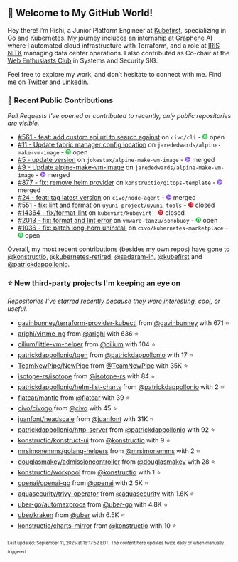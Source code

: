 <!-- DO NOT EDIT THIS FILE DIRECTLY! This file was automatically generated from the tool in this repo. -->

## 🌟 Welcome to My GitHub World!

Hey there! I’m Rishi, a Junior Platform Engineer at [Kubefirst](https://kubefirst.io/), specializing in Go and Kubernetes. My journey includes an internship at [Graphene AI](https://grapheneai.com/) where I automated cloud infrastructure with Terraform, and a role at [IRIS NITK](https://iris.nitk.ac.in/hrms/) managing data center operations. I also contributed as Co-chair at the [Web Enthusiasts Club](https://webclub.nitk.ac.in/) in Systems and Security SIG.

Feel free to explore my work, and don’t hesitate to connect with me. Find me on [Twitter](https://x.com/RishixMonk) and [LinkedIn](https://www.linkedin.com/in/mrrishi373/).
### 🚀 Recent Public Contributions

*Pull Requests I've opened or contributed to recently, only public repositories are visible.*


* [#561 - feat: add custom api url to search against](https://github.com/civo/cli/pull/561) on `civo/cli` - <img src="images/github-open.png" width="12px" height="12px"> open
* [#11 - Update fabric manager config location](https://github.com/jarededwards/alpine-make-vm-image/pull/11) on `jarededwards/alpine-make-vm-image` - <img src="images/github-open.png" width="12px" height="12px"> open
* [#5 - update version](https://github.com/jokestax/alpine-make-vm-image/pull/5) on `jokestax/alpine-make-vm-image` - <img src="images/github-merged.png" width="12px" height="12px"> merged
* [#9 - Update alpine-make-vm-image](https://github.com/jarededwards/alpine-make-vm-image/pull/9) on `jarededwards/alpine-make-vm-image` - <img src="images/github-merged.png" width="12px" height="12px"> merged
* [#877 - fix: remove helm provider](https://github.com/konstructio/gitops-template/pull/877) on `konstructio/gitops-template` - <img src="images/github-merged.png" width="12px" height="12px"> merged
* [#24 - feat: tag latest version](https://github.com/civo/node-agent/pull/24) on `civo/node-agent` - <img src="images/github-merged.png" width="12px" height="12px"> merged
* [#551 - fix: lint and format](https://github.com/uyuni-project/uyuni-tools/pull/551) on `uyuni-project/uyuni-tools` - <img src="images/github-closed.png" width="12px" height="12px"> closed
* [#14364 - fix/format-lint](https://github.com/kubevirt/kubevirt/pull/14364) on `kubevirt/kubevirt` - <img src="images/github-closed.png" width="12px" height="12px"> closed
* [#2013 - fix: format and lint error](https://github.com/vmware-tanzu/sonobuoy/pull/2013) on `vmware-tanzu/sonobuoy` - <img src="images/github-open.png" width="12px" height="12px"> open
* [#1036 - fix: patch long-horn uninstall](https://github.com/civo/kubernetes-marketplace/pull/1036) on `civo/kubernetes-marketplace` - <img src="images/github-open.png" width="12px" height="12px"> open

Overall, my most recent contributions (besides my own repos) have gone to 
[@konstructio](https://github.com/konstructio),
[@kubernetes-retired](https://github.com/kubernetes-retired),
[@sadaram-in](https://github.com/sadaram-in),
[@kubefirst](https://github.com/kubefirst)
and [@patrickdappollonio](https://github.com/patrickdappollonio).
### ⭐ New third-party projects I'm keeping an eye on

*Repositories I've starred recently because they were interesting, cool, or useful.*


* [gavinbunney/terraform-provider-kubectl](https://github.com/gavinbunney/terraform-provider-kubectl) from [@gavinbunney](https://github.com/gavinbunney) with 671 ⭐️
* [arighi/virtme-ng](https://github.com/arighi/virtme-ng) from [@arighi](https://github.com/arighi) with 636 ⭐️
* [cilium/little-vm-helper](https://github.com/cilium/little-vm-helper) from [@cilium](https://github.com/cilium) with 104 ⭐️
* [patrickdappollonio/tgen](https://github.com/patrickdappollonio/tgen) from [@patrickdappollonio](https://github.com/patrickdappollonio) with 17 ⭐️
* [TeamNewPipe/NewPipe](https://github.com/TeamNewPipe/NewPipe) from [@TeamNewPipe](https://github.com/TeamNewPipe) with 35K ⭐️
* [isotope-rs/isotope](https://github.com/isotope-rs/isotope) from [@isotope-rs](https://github.com/isotope-rs) with 84 ⭐️
* [patrickdappollonio/helm-list-charts](https://github.com/patrickdappollonio/helm-list-charts) from [@patrickdappollonio](https://github.com/patrickdappollonio) with 2 ⭐️
* [flatcar/mantle](https://github.com/flatcar/mantle) from [@flatcar](https://github.com/flatcar) with 39 ⭐️
* [civo/civogo](https://github.com/civo/civogo) from [@civo](https://github.com/civo) with 45 ⭐️
* [juanfont/headscale](https://github.com/juanfont/headscale) from [@juanfont](https://github.com/juanfont) with 31K ⭐️
* [patrickdappollonio/http-server](https://github.com/patrickdappollonio/http-server) from [@patrickdappollonio](https://github.com/patrickdappollonio) with 92 ⭐️
* [konstructio/konstruct-ui](https://github.com/konstructio/konstruct-ui) from [@konstructio](https://github.com/konstructio) with 9 ⭐️
* [mrsimonemms/golang-helpers](https://github.com/mrsimonemms/golang-helpers) from [@mrsimonemms](https://github.com/mrsimonemms) with 2 ⭐️
* [douglasmakey/admissioncontroller](https://github.com/douglasmakey/admissioncontroller) from [@douglasmakey](https://github.com/douglasmakey) with 28 ⭐️
* [konstructio/workpool](https://github.com/konstructio/workpool) from [@konstructio](https://github.com/konstructio) with 1 ⭐️
* [openai/openai-go](https://github.com/openai/openai-go) from [@openai](https://github.com/openai) with 2.5K ⭐️
* [aquasecurity/trivy-operator](https://github.com/aquasecurity/trivy-operator) from [@aquasecurity](https://github.com/aquasecurity) with 1.6K ⭐️
* [uber-go/automaxprocs](https://github.com/uber-go/automaxprocs) from [@uber-go](https://github.com/uber-go) with 4.8K ⭐️
* [uber/kraken](https://github.com/uber/kraken) from [@uber](https://github.com/uber) with 6.5K ⭐️
* [konstructio/charts-mirror](https://github.com/konstructio/charts-mirror) from [@konstructio](https://github.com/konstructio) with 10 ⭐️

<sup><sub>Last updated: September 11, 2025 at 16:17:52 EDT. The content here updates twice daily or when manually triggered.</sup></sub>